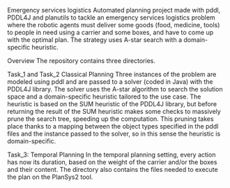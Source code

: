 Emergency services logistics
Automated planning project made with pddl, PDDL4J and planutils to tackle an emergency services logistics problem where the robotic agents must deliver some goods (food, medicine, tools) to people in need using a carrier and some boxes, and have to come up with the optimal plan. The strategy uses A-star search with a domain-specific heuristic.

Overview
The repository contains three directories.

Task_1 and Task_2 Classical Planning
Three instances of the problem are modeled using pddl and are passed to a solver (coded in Java) with the PDDL4J library. The solver uses the A-star algorithm to search the solution space and a domain-specific heuristic tailored to the use case. The heuristic is based on the SUM heuristic of the PDDL4J library, but before returning the result of the SUM heuristic makes some checks to massively prune the search tree, speeding up the computation. This pruning takes place thanks to a mapping between the object types specified in the pddl files and the instance passed to the solver, so in this sense the heuristic is domain-specific.

Task_3: Temporal Planning
In the temporal planning setting, every action has now its duration, based on the weight of the carrier and/or the boxes and their content. The directory also contains the files needed to execute the plan on the PlanSys2 tool.
